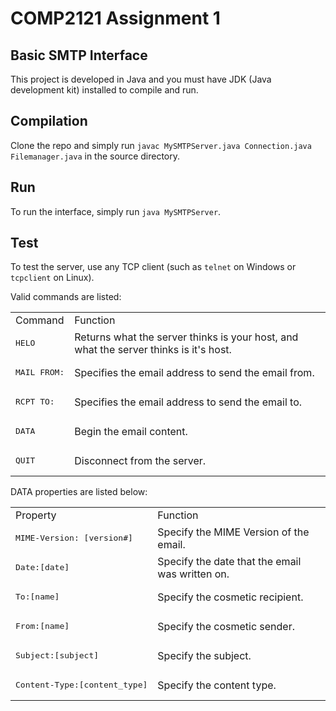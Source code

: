 # COMP2121 Assignment 1
## Basic SMTP Interface
This project is developed in Java and you must have JDK (Java development kit) installed to compile and run.


## Compilation
Clone the repo and simply run `javac MySMTPServer.java Connection.java Filemanager.java` in the source directory.

## Run
To run the interface, simply run `java MySMTPServer`.

## Test
To test the server, use any TCP client (such as `telnet` on Windows or `tcpclient` on Linux).

Valid commands are listed:

<table>
    <tr>
        <td>Command</td>
        <td>Function</td>
    </tr>
    <tr>
        <td><pre>HELO</pre></td>
        <td>Returns what the server thinks is your host, and what the server thinks is it's host.</td>
    </tr>
    <tr>
        <td><pre>MAIL FROM:<localdomain@domain.tld></pre></td>
        <td>Specifies the email address to send the email from.</td>
    </tr>
    <tr>
        <td><pre>RCPT TO:  <localdomain@domain.tld></pre></td>
        <td>Specifies the email address to send the email to.</td>
    </tr>
    <tr>
        <td><pre>DATA</pre></td>
        <td>Begin the email content.</td>
    </tr>
    <tr>
        <td><pre>QUIT</pre></td>
        <td>Disconnect from the server.</td>
    </tr>
</table>

DATA properties are listed below:

<table>
    <tr>
        <td>Property</td>
        <td>Function</td>
    </tr>
    <tr>
        <td><pre>MIME-Version: [version#]</pre></td>
        <td>Specify the MIME Version of the email.</td>
    </tr>
    <tr>
        <td><pre>Date:[date]</pre></td>
        <td>Specify the date that the email was written on.</td>
    </tr>
    <tr>
        <td><pre>To:[name]</pre></td>
        <td>Specify the cosmetic recipient.</td>
    </tr>
    <tr>
        <td><pre>From:[name]</pre></td>
        <td>Specify the cosmetic sender.</td>
    </tr>
    <tr>
        <td><pre>Subject:[subject]</pre></td>
        <td>Specify the subject.</td>
    </tr>
    <tr>
        <td><pre>Content-Type:[content_type]</pre></td>
        <td>Specify the content type.</td>
    </tr>
</table>